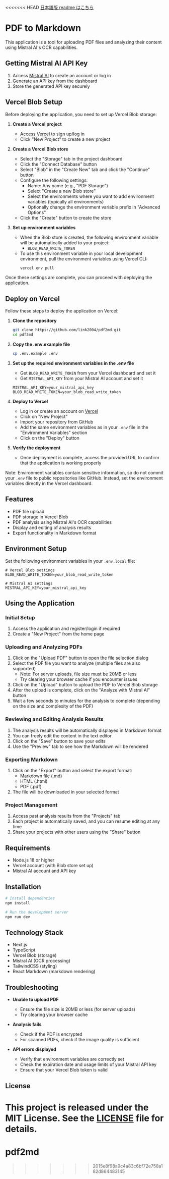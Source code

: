 <<<<<<< HEAD
[日本語版 readme はこちら](./README-ja.md)

# PDF to Markdown

This application is a tool for uploading PDF files and analyzing their content using Mistral AI's OCR capabilities.

## Getting Mistral AI API Key

1. Access [Mistral AI](https://mistral.ai/) to create an account or log in
2. Generate an API key from the dashboard
3. Store the generated API key securely

## Vercel Blob Setup

Before deploying the application, you need to set up Vercel Blob storage:

1. **Create a Vercel project**

   - Access [Vercel](https://vercel.com/) to sign up/log in
   - Click "New Project" to create a new project

2. **Create a Vercel Blob store**

   - Select the "Storage" tab in the project dashboard
   - Click the "Connect Database" button
   - Select "Blob" in the "Create New" tab and click the "Continue" button
   - Configure the following settings:
     - Name: Any name (e.g., "PDF Storage")
     - Select "Create a new Blob store"
     - Select the environments where you want to add environment variables (typically all environments)
     - Optionally change the environment variable prefix in "Advanced Options"
   - Click the "Create" button to create the store

3. **Set up environment variables**

   - When the Blob store is created, the following environment variable will be automatically added to your project:
     - `BLOB_READ_WRITE_TOKEN`
   - To use this environment variable in your local development environment, pull the environment variables using Vercel CLI:
     ```bash
     vercel env pull
     ```

Once these settings are complete, you can proceed with deploying the application.

## Deploy on Vercel

Follow these steps to deploy the application on Vercel:

1. **Clone the repository**

   ```bash
   git clone https://github.com/link2004/pdf2md.git
   cd pdf2md
   ```

2. **Copy the .env.example file**

   ```bash
   cp .env.example .env
   ```

3. **Set up the required environment variables in the .env file**

   - Get `BLOB_READ_WRITE_TOKEN` from your Vercel dashboard and set it
   - Get `MISTRAL_API_KEY` from your Mistral AI account and set it

   ```
   MISTRAL_API_KEY=your_mistral_api_key
   BLOB_READ_WRITE_TOKEN=your_blob_read_write_token
   ```

4. **Deploy to Vercel**

   - Log in or create an account on [Vercel](https://vercel.com)
   - Click on "New Project"
   - Import your repository from GitHub
   - Add the same environment variables as in your `.env` file in the "Environment Variables" section
   - Click on the "Deploy" button

5. **Verify the deployment**
   - Once deployment is complete, access the provided URL to confirm that the application is working properly

Note: Environment variables contain sensitive information, so do not commit your `.env` file to public repositories like GitHub. Instead, set the environment variables directly in the Vercel dashboard.

## Features

- PDF file upload
- PDF storage in Vercel Blob
- PDF analysis using Mistral AI's OCR capabilities
- Display and editing of analysis results
- Export functionality in Markdown format

## Environment Setup

Set the following environment variables in your `.env.local` file:

```
# Vercel Blob settings
BLOB_READ_WRITE_TOKEN=your_blob_read_write_token

# Mistral AI settings
MISTRAL_API_KEY=your_mistral_api_key
```

## Using the Application

### Initial Setup

1. Access the application and register/login if required
2. Create a "New Project" from the home page

### Uploading and Analyzing PDFs

1. Click on the "Upload PDF" button to open the file selection dialog
2. Select the PDF file you want to analyze (multiple files are also supported)
   - Note: For server uploads, file size must be 20MB or less
   - Try clearing your browser cache if you encounter issues
3. Click on the "Upload" button to upload the PDF to Vercel Blob storage
4. After the upload is complete, click on the "Analyze with Mistral AI" button
5. Wait a few seconds to minutes for the analysis to complete (depending on the size and complexity of the PDF)

### Reviewing and Editing Analysis Results

1. The analysis results will be automatically displayed in Markdown format
2. You can freely edit the content in the text editor
3. Click on the "Save" button to save your edits
4. Use the "Preview" tab to see how the Markdown will be rendered

### Exporting Markdown

1. Click on the "Export" button and select the export format:
   - Markdown file (.md)
   - HTML (.html)
   - PDF (.pdf)
2. The file will be downloaded in your selected format

### Project Management

1. Access past analysis results from the "Projects" tab
2. Each project is automatically saved, and you can resume editing at any time
3. Share your projects with other users using the "Share" button

## Requirements

- Node.js 18 or higher
- Vercel account (with Blob store set up)
- Mistral AI account and API key

## Installation

```bash
# Install dependencies
npm install

# Run the development server
npm run dev
```

## Technology Stack

- Next.js
- TypeScript
- Vercel Blob (storage)
- Mistral AI (OCR processing)
- TailwindCSS (styling)
- React Markdown (markdown rendering)

## Troubleshooting

- **Unable to upload PDF**

  - Ensure the file size is 20MB or less (for server uploads)
  - Try clearing your browser cache

- **Analysis fails**

  - Check if the PDF is encrypted
  - For scanned PDFs, check if the image quality is sufficient

- **API errors displayed**
  - Verify that environment variables are correctly set
  - Check the expiration date and usage limits of your Mistral API key
  - Ensure that your Vercel Blob token is valid

## License

This project is released under the MIT License. See the [LICENSE](./LICENSE) file for details.
=======
# pdf2md
>>>>>>> 2015e8f98a9c4a83c6bf72e758a182d864483145
